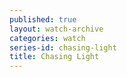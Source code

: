 ```yaml
---
published: true
layout: watch-archive
categories: watch
series-id: chasing-light
title: Chasing Light
---
```

